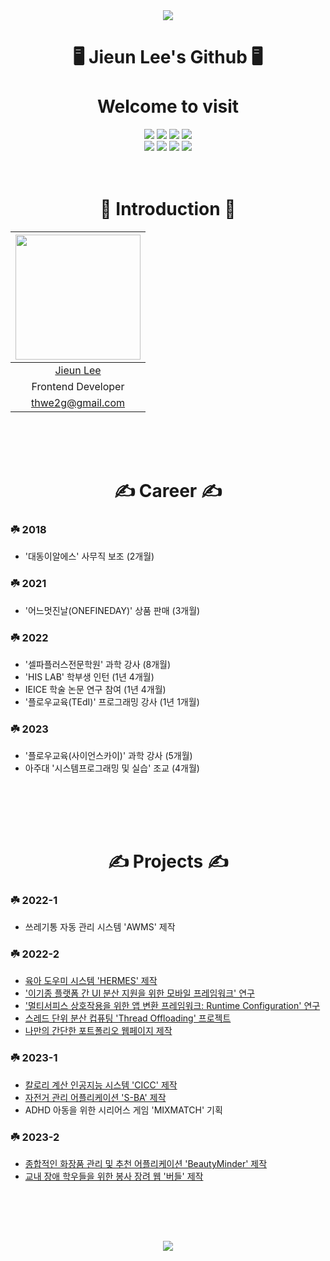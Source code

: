 <div align="center">
  
<img src="https://capsule-render.vercel.app/api?type=waving&color=gradient&height=200&section=header&text=LeeJieun&fontSize=60" />

# 🖥️ Jieun Lee's Github 🖥️ </br></br> Welcome to visit

<img src="https://img.shields.io/badge/Github-000000?style=for-the-badge&logo=github&logoColor=white"/>

<img src="https://img.shields.io/badge/Flutter-02CCFE?style=for-the-badge&logo=flutter&logoColor=white"/>

<img src="https://img.shields.io/badge/Android%20Studio-3DA200?style=for-the-badge&logo=androidstudio&logoColor=white"/>

<img src="https://img.shields.io/badge/Postman-FF6C37?style=for-the-badge&logo=postman&logoColor=white"/>
</br>
<img src="https://img.shields.io/badge/springboot-6DB33F?style=for-the-badge&logo=springboot&logoColor=white"/>

<img src="https://img.shields.io/badge/visual%20studio%20code-007ACC?style=for-the-badge&logo=visualstudiocode&logoColor=white"/>

<img src="https://img.shields.io/badge/IntelliJ%20IDEA%20CE-0000CD?style=for-the-badge&logo=intellijidea&logoColor=white"/>

<img src="https://img.shields.io/badge/Figma-000000?style=for-the-badge&logo=figma&logoColor=white"/>
<br/><br/></br>

# 💚 Introduction 💚
<img width="200px" src="https://github.com/BuddlIes/FrontEnd/assets/100847440/114a2fda-8af6-488a-a968-e0c1c4a80cf9"/>|
|:-----:|
|[Jieun Lee](https://github.com/LeeZEun)|
|Frontend Developer|
|thwe2g@gmail.com|
</div>
<br/><br/></br>

<div align="center">
  
# ✍️ Career ✍️
</div>

### ☘️ 2018
- '대동이알에스' 사무직 보조 (2개월)
### ☘️ 2021
- '어느멋진날(ONEFINEDAY)' 상품 판매 (3개월)
### ☘️ 2022
- '셀파플러스전문학원' 과학 강사 (8개월)
- 'HIS LAB' 학부생 인턴 (1년 4개월)
- IEICE 학술 논문 연구 참여 (1년 4개월)
- '플로우교육(TEdI)' 프로그래밍 강사 (1년 1개월)
### ☘️ 2023
- '플로우교육(사이언스카이)' 과학 강사 (5개월)
- 아주대 '시스템프로그래밍 및 실습' 조교 (4개월)
## 
<br/><br/></br>

<div align="center">
  
# ✍️ Projects ✍️
</div>

### ☘️ 2022-1
- 쓰레기통 자동 관리 시스템 'AWMS' 제작
### ☘️ 2022-2
- [육아 도우미 시스템 'HERMES' 제작](https://github.com/LeeZEun/HERMES)
- ['이기종 플랫폼 간 UI 분산 지원을 위한 모바일 프레임워크' 연구](https://github.com/LeeZEun/WEB_FLUID)
- ['멀티서피스 상호작용을 위한 앱 변환 프레임워크: Runtime Configuration' 연구](https://github.com/LeeZEun/WEB_FLUID)
- [스레드 단위 분산 컵퓨팅 'Thread Offloading' 프로젝트](https://github.com/LeeZEun/DistributedSystem)
- [나만의 간단한 포트폴리오 웹페이지 제작](https://github.com/LeeZEun/OSS_Project_WEB)
### ☘️ 2023-1
- [칼로리 계산 인공지능 시스템 'CICC' 제작](https://github.com/LeeZEun/2023S-Ajou-ML/blob/main/TeamProject_Calories_Calculator.ipynb)
- [자전거 관리 어플리케이션 'S-BA' 제작](https://github.com/safe-bicycle-assistant/s-ba)
- ADHD 아동을 위한 시리어스 게임 'MIXMATCH' 기획
### ☘️ 2023-2
- [종합적인 화장품 관리 및 추천 어플리케이션 'BeautyMinder' 제작](https://github.com/beminder/BeautyMinder)
- [교내 장애 학우들을 위한 봉사 장려 웹 '버들' 제작](https://github.com/BuddlIes/BackEnd)

## 
<br/><br/></br>

<div align="center">

<img src="https://capsule-render.vercel.app/api?type=waving&color=gradient&height=200&section=footer" />
